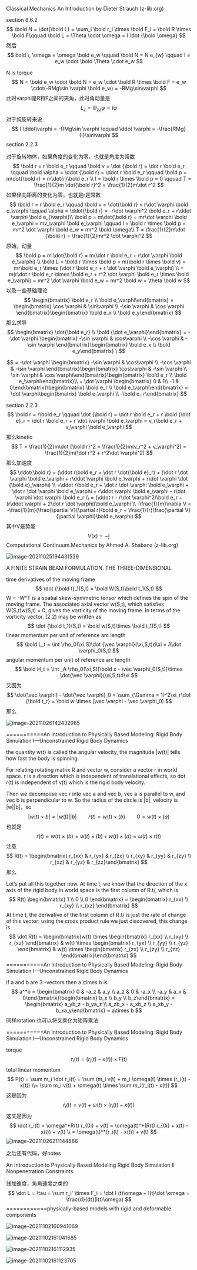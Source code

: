 Classical Mechanics An Introduction by Dieter Strauch (z-lib.org)

section 8.6.2
$$
\bold N = \dot{\bold L} = \sum_i \bold r_i \times \bold F_i = \bold R \times \bold F\qquad \bold L = \Theta \cdot \omega = I \dot {\bold \omega}
$$
然后
$$
bold \, \omega = \omega \bold e_w \qquad \bold N = N e_{w} \qquad I = e_w \cdot \bold \Theta \cdot e_w
$$


N is torque
$$
N = \bold e_w \cdot \bold N = e_w \cdot \bold R \times \bold F = e_w \cdot(-RMg\sin \varphi \bold e_w) = -RMg\sin\varphi
$$
此时varphi是R和F之间的夹角，此时角动量是
$$
L_z = \Theta_{zz}\dot \varphi = I \dot \varphi
$$
对于纯旋转来说
$$
I \ddot\varphi = -RMg\sin \varphi \qquad \ddot \varphi = -\frac{RMg}{I}\sin\varphi
$$
section 2.2.3

对于旋转物体，如果角度的变化为零，也就是角度为常数
$$
\bold r = r \bold e_r \qquad \bold v = \dot {\bold r} = \dot r \bold e_r \qquad \bold \alpha = \ddot {\bold r} = \ddot r \bold e_r \qquad \bold p = m\dot{\bold r} = m\dot{r}\bold e_r \\
l = \bold r \times \bold p = 0 \qquad T = \frac{1}{2}m \dot{\bold r}^2 = \frac{1}{2}m\dot r^2
$$
如果径向距离的变化为零，也就是r是常数
$$
\bold r = r \bold e_r \qquad \bold v = \dot{\bold r} = r\dot \varphi \bold e_\varphi \qquad \alpha = \ddot{\bold r} = -r\dot \varphi^2 \bold e_r + r\ddot \varphi \bold e_{\varphi}\\
\bold p = m\dot{\bold r} = mr\dot \varphi \bold e_\varphi = mv_\varphi \bold e_\varphi \qquad l = \bold r \times \bold p = mr^2 \dot \varphi \bold e_w = mr^2 \bold \omega\\ T = \frac{1}{2}m\dot {\bold r} = \frac{1}{2}mr^2 \dot \varphi^2
$$
原始，动量
$$
\bold p = m \dot{\bold r} = m(\dot r \bold e_r + r\dot \varphi \bold e_\varphi) \\
\bold L = \bold r \times \bold p = m(\bold r \times \bold v) = mr\bold e_r \times (\dot r \bold e_r + r \dot \varphi \bold e_\varphi) \\
= m(r\dot r \bold e_r \times  \bold e_r + r^2 \dot \varphi \bold e_r \times \bold e_\varphi) = mr^2 \dot \varphi \bold e_w = mr^2 \bold w  = \theta \bold w
$$
以及一些基础理论
$$
\begin{bmatrix} \bold e_r \\ \bold e_\varphi\end{bmatrix} = \begin{bmatrix} \cos \varphi & \sin\varphi \\ -\sin \varphi & \cos \varphi \end{bmatrix}\begin{bmatrix} \bold e_x \\ \bold e_y\end{bmatrix}
$$
那么求导
$$
\begin{bmatrix} \dot{\bold e_r} \\ \bold {\dot e_\varphi}\end{bmatrix} = -\dot \varphi \begin{bmatrix} -\sin \varphi & \cos\varphi \\ -\cos \varphi & -\sin \varphi \end{bmatrix}\begin{bmatrix} \bold e_x \\ \bold e_y\end{bmatrix}  \
$$

$$
 = -\dot \varphi \begin{bmatrix} -\sin \varphi & \cos\varphi \\ -\cos \varphi & -\sin \varphi \end{bmatrix}\begin{bmatrix} \cos\varphi & -\sin \varphi \\ \sin \varphi & \cos \varphi\end{bmatrix}\begin{bmatrix} \bold e_r \\ \bold e_\varphi\end{bmatrix}\\
 = \dot \varphi \begin{bmatrix} 0 & 1\\ -1 & 0\end{bmatrix}\begin{bmatrix} \bold e_r \\ \bold e_\varphi\end{bmatrix} = \dot \varphi\begin{bmatrix}  \bold e_\varphi \\ -\bold e_ r\end{bmatrix}
$$

section 2.2.3
$$
\bold r = r\bold e_r \qquad \dot {\bold r} = \dot r \bold e_r + r \bold {\dot e}_r = \dot r \bold e_r + r \dot \varphi \bold e_\varphi = v_r\bold e_r + v_\varphi \bold e_\varphi
$$
那么kinetic 
$$
T = \frac{1}{2}m\dot {\bold r}^2 = \frac{1}{2}m(v_r^2 + v_\varphi^2) = \frac{1}{2}m(\dot r^2 + r^2\dot \varphi^2)
$$
那么加速度
$$
\ddot{\bold r} = (\ddot r\bold e_r + \dot r \dot{\bold e}_r) + (\dot r \dot \varphi \bold e_\varphi + r\ddot \varphi \bold e_\varphi + r\dot \varphi \dot {\bold e}_\varphi) \\
=\ddot r\bold e_r + \dot r \dot \varphi \bold e_\varphi + \dot r \dot \varphi \bold e_\varphi + r\ddot \varphi \bold e_\varphi - r\dot \varphi \dot \varphi \bold e_r \\
= (\ddot r - r\dot \varphi^2)\bold e_r + (r\ddot \varphi + 2\dot r \dot \varphi)\bold e_\varphi \\
-\frac{1}{m}\nabla V = -\frac{1}{m}(\frac{\partial V}{\partial r}\bold e_r + \frac{1}{r}\frac{\partial V}{\partial \varphi}\bold e_\varphi)
$$
其中V是势能
$$
V(x) = -\int
$$
Computational Continuum Mechanics by Ahmed A. Shabana (z-lib.org)

![image-20211025194431539](E:\mycode\collection\定理\理论力学\动力学\image-20211025194431539.png)

A FINITE STRAIN BEAM FORMULATION. THE THREE-DIMENSIONAL  

time derivatives of the moving frame
$$
\dot {\bold t}_1(S,t) = \bold W(S,t)\bold t_1(S,t) 
$$
W = -W^T is a spatial skew-symmetric tensor which defines the spin of the moving frame. The associated axial vector w(S,t), which satisfies W(S,t)w(S,t) = 0, gives the vorticity of the moving frame. In terms of the vorticity vector. (2.2) may be written as
$$
\dot {\bold t_1}(S,t) = \bold w(S,t)\times \bold t_1(S,t)
$$
linear momentum per unit of reference arc length
$$
\bold L_t = \int \rho_0(\xi,S)\dot {\vec \varphi}(\xi,S,t)d\xi = A\dot \varphi_0(S,t)
$$
angular momentum per unit of reference arc length
$$
\bold H_t = \int _A \rho_0(\xi,S)[\bold x - \vec \varphi_0(S,t)]\times \dot{\vec \varphi}(\xi,S,t)d\xi
$$
又因为
$$
\dot{\vec \varphi} - \dot{\vec \varphi}_0 = \sum_{\Gamma = 1}^2\xi_r\dot {\bold t_r} = \bold w \times (\vec \varphi - \vec \varphi_0)
$$
那么

![image-20211026142432965](E:\mycode\collection\定理\理论力学\动力学\image-20211026142432965.png)

===========An Introduction to Physically Based Modeling: Rigid Body Simulation I—Unconstrained Rigid Body Dynamics  

the quantity w(t) is called the angular velocity, the magnitude |w(t)| tells how fast the body is spinning.

For relating rotating matrix R and vector w, consider a vector r in world space. r is a direction which is independent of translational effects, so dot r(t) is independent of v(t) which is the rigid body velocity.

Then we decompose vec r into vec a and vec b, vec a is parallel to w, and vec b is perpendicular to w. So the radius of the circle is |b|, velociry is |w||b|，so
$$
|w(t) \times b| = |w(t)||b| \qquad \dot r(t) = w(t) \times (b)  \qquad 0 = w(t) \times (a)
$$
也就是
$$
\dot r(t) = w(t) \times (b) = w(t) \times (b) + w(t) \times (a) = \omega(t) \times r(t)
$$
注意
$$
R(t) = \begin{bmatrix} r_{xx} & r_{yx} & r_{zx} \\ r_{xy} & r_{yy} & r_{zy} \\ r_{xz} & r_{yz} & r_{zz}\end{bmatrix}
$$
那么

Let’s put all this together now. At time t, we know that the direction of the x axis of the rigid
body in world space is the first column of R.t/, which is  
$$
R(t) \begin{bmatrix} 1 \\ 0 \\ 0 \end{bmatrix} = \begin{bmatrix} r_{xx} \\ r_{xy} \\ r_{xz} \end{bmatrix}
$$
At time t, the derivative of the first column of R.t/ is just the rate of change of this vector: using the cross product rule we just discovered, this change is  
$$
\dot R(t) = \begin{bmatrix}w(t) \times \begin{bmatrix} r_{xx}  \\ r_{xy}  \\ r_{xz} \end{bmatrix} & w(t) \times \begin{bmatrix} r_{yx}  \\ r_{yy}  \\ r_{yz} \end{bmatrix} & w(t) \times \begin{bmatrix} r_{zx}  \\ r_{zy}  \\ r_{zz} \end{bmatrix}\end{bmatrix}
$$
===========An Introduction to Physically Based Modeling: Rigid Body Simulation I—Unconstrained Rigid Body Dynamics  

if a and b are 3 -vectors then a \times b is
$$
a^*b = \begin{bmatrix} 0 & -a_z & a_y \\ a_z & 0 & -a_x \\ -a_y & a_x & 0\end{bmatrix}\begin{bmatrix} b_x \\ b_y \\ b_z\end{bmatrix} = \begin{bmatrix} a_yb_z - b_ya_z \\ a_zb_x - a_xb_z \\ a_xb_y - b_xa_y\end{bmatrix} = a\times b
$$
同样rotation 也可以将叉乘化为矩阵乘法

===========An Introduction to Physically Based Modeling: Rigid Body Simulation I—Unconstrained Rigid Body Dynamics  

torque
$$
\tau_i(t) = (r_i(t) - x(t)) \times F(t)
$$
total linear momentum
$$
P(t) = \sum m_i \dot r_i(t) = \sum (m_i v(t) + m_i \omega(t) \times (r_i(t) - x(t)) \\= \sum m_i v(t) + \omega(t) \times \sum m_i(r_i(t) - x(t))
$$
这是因为
$$
\dot r_i(t) = v(t) + \omega(t) \times (r_i(t) - x(t))
$$
这又是因为
$$
\dot r_i(t) = \omega^*R(t) r_{0i} + v(t) = \omega(t)^*(R(t) r_{0i} + x(t) -x(t)) + v(t) \\
= \omega(t)^*(r_i(t) - x(t)) + v(t)
$$
![image-20211026211144686](E:\mycode\collection\定理\理论力学\动力学\image-20211026211144686.png)

之后还有代码，好notes

An Introduction to Physically Based Modeling Rigid Body Simulation II Nonpenetration Constraints  

线加速度，角角速度之类的
$$
\dot L = \tau = \sum r_i' \times F_i = \dot I (t)\omega + I(t)\dot \omega = \frac{d}{dt}(I(t)\omega)
$$
============physically-based models with rigid and deformable components

![image-20211102160941069](E:\mycode\collection\定理\理论力学\动力学\image-20211102160941069-16358406252211.png)

![image-20211102161041685](E:\mycode\collection\定理\理论力学\动力学\image-20211102161041685.png)



![image-20211102161112935](E:\mycode\collection\定理\理论力学\动力学\image-20211102161112935.png)



![image-20211102161123705](E:\mycode\collection\定理\理论力学\动力学\image-20211102161123705.png)



